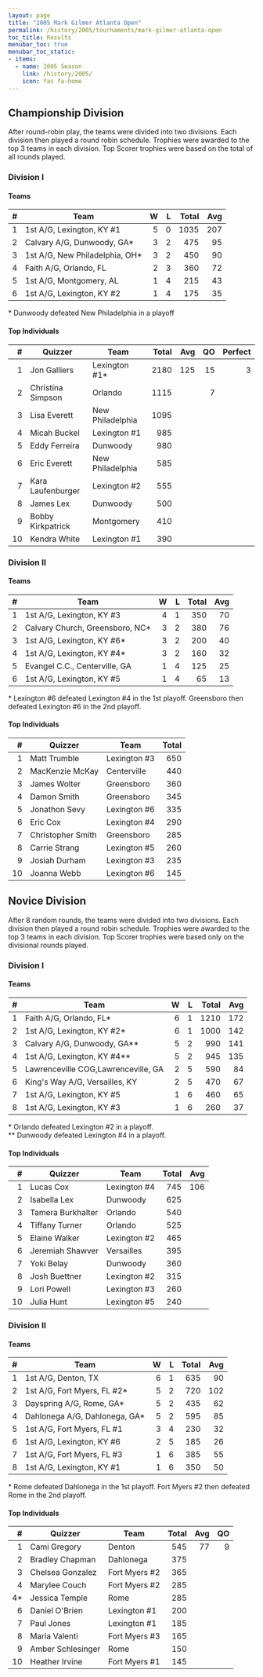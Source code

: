 ```yaml
---
layout: page
title: "2005 Mark Gilmer Atlanta Open"
permalink: /history/2005/tournaments/mark-gilmer-atlanta-open
toc_title: Results
menubar_toc: true
menubar_toc_static:
- items:
  - name: 2005 Season
    link: /history/2005/
    icon: fas fa-home
---
```


## Championship Division

After round-robin play, the teams were divided into two divisions.
Each division then played a round robin schedule.
Trophies were awarded to the top 3 teams in each division.
Top Scorer trophies were based on the total of all rounds played.

### Division I

#### Teams

|    # | Team                           |    W |    L | Total |  Avg |
| ---: | ------------------------------ | ---: | ---: | ----: | ---: |
|    1 | 1st A/G, Lexington, KY #1      |    5 |    0 |  1035 |  207 |
|    2 | Calvary A/G, Dunwoody, GA*     |    3 |    2 |   475 |   95 |
|    3 | 1st A/G, New Philadelphia, OH* |    3 |    2 |   450 |   90 |
|    4 | Faith A/G, Orlando, FL         |    2 |    3 |   360 |   72 |
|    5 | 1st A/G, Montgomery, AL        |    1 |    4 |   215 |   43 |
|    6 | 1st A/G, Lexington, KY #2      |    1 |    4 |   175 |   35 |

\* Dunwoody defeated New Philadelphia in a playoff

#### Top Individuals

|    # | Quizzer           | Team             | Total |  Avg |   QO | Perfect |
| ---: | ----------------- | ---------------- | ----: | ---: | ---: | ------: |
|    1 | Jon Galliers      | Lexington #1*    |  2180 |  125 |   15 |       3 |
|    2 | Christina Simpson | Orlando          |  1115 |      |    7 |         |
|    3 | Lisa Everett      | New Philadelphia |  1095 |      |      |         |
|    4 | Micah Buckel      | Lexington #1     |   985 |      |      |         |
|    5 | Eddy Ferreira     | Dunwoody         |   980 |      |      |         |
|    6 | Eric Everett      | New Philadelphia |   585 |      |      |         |
|    7 | Kara Laufenburger | Lexington #2     |   555 |      |      |         |
|    8 | James Lex         | Dunwoody         |   500 |      |      |         |
|    9 | Bobby Kirkpatrick | Montgomery       |   410 |      |      |         |
|   10 | Kendra White      | Lexington #1     |   390 |      |      |         |

### Division II

#### Teams

|    # | Team                            |    W |    L | Total |  Avg |
| ---: | ------------------------------- | ---: | ---: | ----: | ---: |
|    1 | 1st A/G, Lexington, KY #3       |    4 |    1 |   350 |   70 |
|    2 | Calvary Church, Greensboro, NC* |    3 |    2 |   380 |   76 |
|    3 | 1st A/G, Lexington, KY #6*      |    3 |    2 |   200 |   40 |
|    4 | 1st A/G, Lexington, KY #4*      |    3 |    2 |   160 |   32 |
|    5 | Evangel C.C., Centerville, GA   |    1 |    4 |   125 |   25 |
|    6 | 1st A/G, Lexington, KY #5       |    1 |    4 |    65 |   13 |

\* Lexington #6 defeated Lexington #4 in the 1st playoff. Greensboro then defeated Lexington #6 in the 2nd playoff.

#### Top Individuals

|    # | Quizzer           | Team         | Total |
| ---: | ----------------- | ------------ | ----: |
|    1 | Matt Trumble      | Lexington #3 |   650 |
|    2 | MacKenzie McKay   | Centerville  |   440 |
|    3 | James Wolter      | Greensboro   |   360 |
|    4 | Damon Smith       | Greensboro   |   345 |
|    5 | Jonathon Sevy     | Lexington #6 |   335 |
|    6 | Eric Cox          | Lexington #4 |   290 |
|    7 | Christopher Smith | Greensboro   |   285 |
|    8 | Carrie Strang     | Lexington #5 |   260 |
|    9 | Josiah Durham     | Lexington #3 |   235 |
|   10 | Joanna Webb       | Lexington #6 |   145 |

## Novice Division

After 8 random rounds, the teams were divided into two divisions.
Each division then played a round robin schedule. Trophies were awarded
to the top 3 teams in each division. Top Scorer trophies were based
only on the divisional rounds played.

### Division I

#### Teams

|    # | Team                                |    W |    L | Total |  Avg |
| ---: | ----------------------------------- | ---: | ---: | ----: | ---: |
|    1 | Faith A/G, Orlando, FL*             |    6 |    1 |  1210 |  172 |
|    2 | 1st A/G, Lexington, KY #2*          |    6 |    1 |  1000 |  142 |
|    3 | Calvary A/G, Dunwoody, GA**         |    5 |    2 |   990 |  141 |
|    4 | 1st A/G, Lexington, KY #4**         |    5 |    2 |   945 |  135 |
|    5 | Lawrenceville COG,Lawrenceville, GA |    2 |    5 |   590 |   84 |
|    6 | King's Way A/G, Versailles, KY      |    2 |    5 |   470 |   67 |
|    7 | 1st A/G, Lexington, KY #5           |    1 |    6 |   460 |   65 |
|    8 | 1st A/G, Lexington, KY #3           |    1 |    6 |   260 |   37 |

\* Orlando defeated Lexington #2 in a playoff.\
\*\* Dunwoody defeated Lexington #4 in a playoff.

#### Top Individuals

|    # | Quizzer           | Team         | Total |  Avg |
| ---: | ----------------- | ------------ | ----: | ---: |
|    1 | Lucas Cox         | Lexington #4 |   745 |  106 |
|    2 | Isabella Lex      | Dunwoody     |   625 |      |
|    3 | Tamera Burkhalter | Orlando      |   540 |      |
|    4 | Tiffany Turner    | Orlando      |   525 |      |
|    5 | Elaine Walker     | Lexington #2 |   465 |      |
|    6 | Jeremiah Shawver  | Versailles   |   395 |      |
|    7 | Yoki Belay        | Dunwoody     |   360 |      |
|    8 | Josh Buettner     | Lexington #2 |   315 |      |
|    9 | Lori Powell       | Lexington #3 |   260 |      |
|   10 | Julia Hunt        | Lexington #5 |   240 |      |

### Division II

#### Teams

|    # | Team                          |    W |    L | Total |  Avg |
| ---: | ----------------------------- | ---: | ---: | ----: | ---: |
|    1 | 1st A/G, Denton, TX           |    6 |    1 |   635 |   90 |
|    2 | 1st A/G, Fort Myers, FL #2*   |    5 |    2 |   720 |  102 |
|    3 | Dayspring A/G, Rome, GA*      |    5 |    2 |   435 |   62 |
|    4 | Dahlonega A/G, Dahlonega, GA* |    5 |    2 |   595 |   85 |
|    5 | 1st A/G, Fort Myers, FL #1    |    3 |    4 |   230 |   32 |
|    6 | 1st A/G, Lexington, KY #6     |    2 |    5 |   185 |   26 |
|    7 | 1st A/G, Fort Myers, FL #3    |    1 |    6 |   385 |   55 |
|    8 | 1st A/G, Lexington, KY #1     |    1 |    6 |   350 |   50 |

\* Rome defeated Dahlonega in the 1st playoff. Fort Myers #2 then defeated Rome in the 2nd playoff.

#### Top Individuals

|    # | Quizzer           | Team          | Total |  Avg |   QO |
| ---: | ----------------- | ------------- | ----: | ---: | ---: |
|    1 | Cami Gregory      | Denton        |   545 |   77 |    9 |
|    2 | Bradley Chapman   | Dahlonega     |   375 |      |      |
|    3 | Chelsea Gonzalez  | Fort Myers #2 |   365 |      |      |
|    4 | Marylee Couch     | Fort Myers #2 |   285 |      |      |
|   4* | Jessica Temple    | Rome          |   285 |      |      |
|    6 | Daniel O'Brien    | Lexington #1  |   200 |      |      |
|    7 | Paul Jones        | Lexington #1  |   185 |      |      |
|    8 | Maria Valenti     | Fort Myers #3 |   165 |      |      |
|    9 | Amber Schlesinger | Rome          |   150 |      |      |
|   10 | Heather Irvine    | Fort Myers #1 |   145 |      |      |

